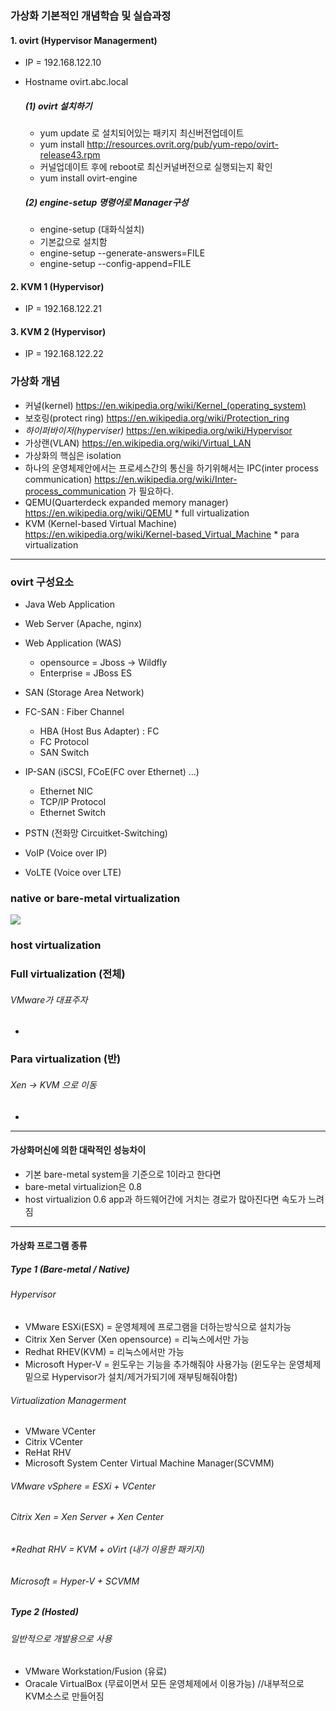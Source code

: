 ### 가상화 기본적인 개념학습 및 실습과정
#### 1. ovirt (Hypervisor Managerment)
+ IP = 192.168.122.10
+ Hostname ovirt.abc.local
  ##### (1) ovirt 설치하기
  + yum update 로 설치되어있는 패키지 최신버전업데이트
  + yum install http://resources.ovrit.org/pub/yum-repo/ovirt-release43.rpm
  + 커널업데이트 후에 reboot로 최신커널버전으로 실행되는지 확인
  + yum install ovirt-engine

  ##### (2) engine-setup 명령어로 Manager구성
  + engine-setup (대화식설치)
   + 기본값으로 설치함
  + engine-setup --generate-answers=FILE
  + engine-setup --config-append=FILE





#### 2. KVM 1 (Hypervisor)
+ IP = 192.168.122.21

#### 3. KVM 2 (Hypervisor)
+ IP = 192.168.122.22



### 가상화 개념
  + 커널(kernel) https://en.wikipedia.org/wiki/Kernel_(operating_system)
  + 보호링(protect ring) https://en.wikipedia.org/wiki/Protection_ring
  + *하이퍼바이저(hyperviser)* https://en.wikipedia.org/wiki/Hypervisor
  + 가상랜(VLAN) https://en.wikipedia.org/wiki/Virtual_LAN
  + 가상화의 핵심은 isolation
  + 하나의 운영체제안에서는 프로세스간의 통신을 하기위해서는 IPC(inter process communication) https://en.wikipedia.org/wiki/Inter-process_communication 가 필요하다.
  + QEMU(Quarterdeck expanded memory manager) https://en.wikipedia.org/wiki/QEMU * full virtualization
  + KVM (Kernel-based Virtual Machine) https://en.wikipedia.org/wiki/Kernel-based_Virtual_Machine * para virtualization

***

### ovirt 구성요소

+ Java Web Application

+ Web Server (Apache, nginx)

+ Web Application (WAS)
  + opensource = Jboss -> Wildfly
  + Enterprise = JBoss ES

+ SAN (Storage Area Network)

+ FC-SAN : Fiber Channel
  + HBA (Host Bus Adapter) : FC
  + FC Protocol
  + SAN Switch
  
+ IP-SAN (iSCSI, FCoE(FC over Ethernet) ...)
  + Ethernet NIC
  + TCP/IP Protocol
  + Ethernet Switch
  
+ PSTN (전화망 Circuitket-Switching)
+ VoIP (Voice over IP)
+ VoLTE (Voice over LTE)
### native or bare-metal virtualization
  <img src="https://drive.google.com/drive/my-drive"></img>

### host virtualization

### Full virtualization (전체)
  ###### VMware가 대표주자
  + 
### Para virtualization (반)
  ###### Xen -> KVM 으로 이동
  +

***

#### 가상화머신에 의한 대락적인 성능차이
  + 기본 bare-metal system을 기준으로 1이라고 한다면
  + bare-metal virtualizion은 0.8
  + host virtualizion 0.6
  app과 하드웨어간에 거치는 경로가 많아진다면 속도가 느려짐

***

#### 가상화 프로그램 종류
  ##### Type 1 (Bare-metal / Native)
  ###### Hypervisor

  + VMware ESXi(ESX) = 운영체제에 프로그램을 더하는방식으로 설치가능
  + Citrix Xen Server (Xen opensource) = 리눅스에서만 가능 
  + Redhat RHEV(KVM) = 리눅스에서만 가능
  + Microsoft Hyper-V = 윈도우는 기능을 추가해줘야 사용가능 (윈도우는 운영체제 밑으로 Hypervisor가 설치/제거가되기에 재부팅해줘야함)

  ###### Virtualization Managerment
  + VMware VCenter
  + Citrix VCenter
  + ReHat RHV
  + Microsoft System Center Virtual Machine Manager(SCVMM)


  ###### VMware vSphere = ESXi + VCenter
  ###### Citrix Xen = Xen Server + Xen Center
  ###### *Redhat RHV = KVM + oVirt (내가 이용한 패키지)
  ###### Microsoft = Hyper-V + SCVMM


##### Type 2 (Hosted)
  ###### 일반적으로 개발용으로 사용
  + VMware Workstation/Fusion (유료)
  + Oracale VirtualBox (무료이면서 모든 운영체제에서 이용가능) //내부적으로 KVM소스로 만들어짐
